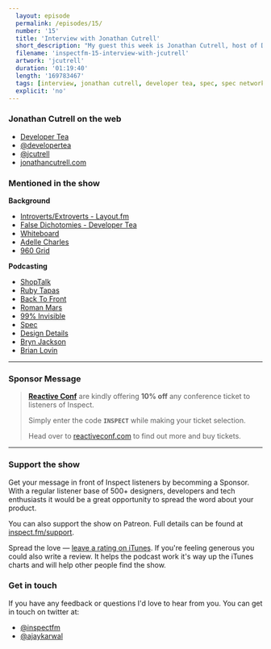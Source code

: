 ```yaml
---
  layout: episode
  permalink: /episodes/15/
  number: '15'
  title: 'Interview with Jonathan Cutrell'
  short_description: "My guest this week is Jonathan Cutrell, host of Developer Tea, a podcast about the skills required to be a good developer. We discuss introversion, podcasting methods, the Spec network and more."
  filename: 'inspectfm-15-interview-with-jcutrell'
  artwork: 'jcutrell'
  duration: '01:19:40'
  length: '169783467'
  tags: [interview, jonathan cutrell, developer tea, spec, spec network, podcasting]
  explicit: 'no'
---
```


### Jonathan Cutrell on the web

- [Developer Tea](https://spec.fm/podcasts/developer-tea)
- [@developertea](https://twitter.com/developertea)
- [@jcutrell](https://twitter.com/jcutrell)
- [jonathancutrell.com](http://jonathancutrell.com)

### Mentioned in the show

**Background**
- [Introverts/Extroverts - Layout.fm](http://layout.fm/episodes/70)
- [False Dichotomies - Developer Tea](https://spec.fm/podcasts/developer-tea/17210)
- [Whiteboard](http://whiteboard.is/)
- [Adelle Charles](https://twitter.com/adellecharles)
- [960 Grid](https://960.gs/)

**Podcasting**
- [ShopTalk](http://shoptalkshow.com/)
- [Ruby Tapas](https://www.rubytapas.com/)
- [Back To Front](https://backtofrontshow.com/)
- [Roman Mars](http://romanmars.com/)
- [99% Invisible](http://99percentinvisible.org/)
- [Spec](https://spec.fm/)
- [Design Details](https://spec.fm/podcasts/design-details)
- [Bryn Jackson](https://twitter.com/uberbryn)
- [Brian Lovin](https://twitter.com/brian_lovin)


---

### Sponsor Message

> **[Reactive Conf](https://reactiveconf.com/)** are kindly offering **10% off** any conference ticket to listeners of Inspect.
> 
> Simply enter the code **`INSPECT`** while making your ticket selection.
> 
> Head over to [reactiveconf.com](https://reactiveconf.com/) to find out more and buy tickets.

---

### Support the show

Get your message in front of Inspect listeners by becomming a Sponsor. With a regular listener base of 500+ designers, developers and tech enthusiasts it would be a great opportunity to spread the word about your product.

You can also support the show on Patreon. Full details can be found at [inspect.fm/support](http://inspect.fm/support/).

Spread the love &mdash; <a target="_blank" href="{{ site.feeds.itunes }}">leave a rating on iTunes</a>. If you're feeling generous you could also write a review. It helps the podcast work it's way up the iTunes charts and will help other people find the show.


### Get in touch

If you have any feedback or questions I'd love to hear from you. You can get in touch on twitter at:

- [@inspectfm](http://twitter.com/inspectfm)
- [@ajaykarwal](http://twitter.com/ajaykarwal)
